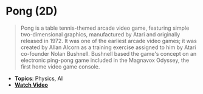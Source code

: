 # Pong (2D)

> Pong is a table tennis-themed arcade video game, featuring simple two-dimensional graphics, manufactured by Atari and originally released in 1972. It was one of the earliest arcade video games; it was created by Allan Alcorn as a training exercise assigned to him by Atari co-founder Nolan Bushnell. Bushnell based the game's concept on an electronic ping-pong game included in the Magnavox Odyssey, the first home video game console.

- **Topics**: Physics, AI
- [**Watch Video**](https://youtu.be/AcpaYq0ihaM)
